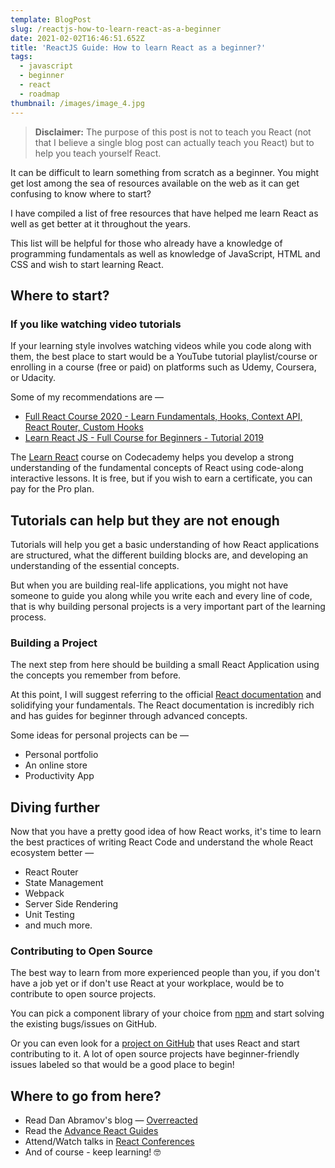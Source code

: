 ```yaml
---
template: BlogPost
slug: /reactjs-how-to-learn-react-as-a-beginner
date: 2021-02-02T16:46:51.652Z
title: 'ReactJS Guide: How to learn React as a beginner?'
tags:
  - javascript
  - beginner
  - react
  - roadmap
thumbnail: /images/image_4.jpg
---
```



> **Disclaimer:** The purpose of this post is not to teach you React (not that I believe a single blog post can actually teach you React) but to help you teach yourself React.

It can be difficult to learn something from scratch as a beginner. You might get lost among the sea of resources available on the web as it can get confusing to know where to start?

I have compiled a list of free resources that have helped me learn React as well as get better at it throughout the years.

This list will be helpful for those who already have a knowledge of programming fundamentals as well as knowledge of JavaScript, HTML and CSS and wish to start learning React.



## Where to start?

### If you like watching video tutorials

If your learning style involves watching videos while you code along with them, the best place to start would be a YouTube tutorial playlist/course or enrolling in a course (free or paid) on platforms such as Udemy, Coursera, or Udacity.

Some of my recommendations are —

* [Full React Course 2020 - Learn Fundamentals, Hooks, Context API, React Router, Custom Hooks](https://www.youtube.com/watch?v=4UZrsTqkcW4)
* [Learn React JS - Full Course for Beginners - Tutorial 2019](https://www.youtube.com/watch?v=DLX62G4lc44)


The [Learn React](https://www.codecademy.com/learn/react-101) course on Codecademy helps you develop a strong understanding of the fundamental concepts of React using code-along interactive lessons. It is free, but if you wish to earn a certificate, you can pay for the Pro plan.



## Tutorials can help but they are not enough

Tutorials will help you get a basic understanding of how React applications are structured, what the different building blocks are, and developing an understanding of the essential concepts.

But when you are building real-life applications, you might not have someone to guide you along while you write each and every line of code, that is why building personal projects is a very important part of the learning process.

### Building a Project

The next step from here should be building a small React Application using the concepts you remember from before.

At this point, I will suggest referring to the official [React documentation](https://reactjs.org/docs/getting-started.html) and solidifying your fundamentals. The React documentation is incredibly rich and has guides for beginner through advanced concepts.

Some ideas for personal projects can be —

* Personal portfolio
* An online store
* Productivity App


## Diving further

Now that you have a pretty good idea of how React works, it's time to learn the best practices of writing React Code and understand the whole React ecosystem better —

* React Router
* State Management
* Webpack
* Server Side Rendering
* Unit Testing
* and much more.

### Contributing to Open Source

The best way to learn from more experienced people than you, if you don't have a job yet or if don't use React at your workplace, would be to contribute to open source projects.

You can pick a component library of your choice from [npm](https://www.npmjs.com/search?q=react) and start solving the existing bugs/issues on GitHub.

Or you can even look for a [project on GitHub](https://github.com/topics/react) that uses React and start contributing to it. A lot of open source projects have beginner-friendly issues labeled so that would be a good place to begin!



## Where to go from here?

* Read Dan Abramov's blog — [Overreacted](https://overreacted.io/)
* Read the [Advance React Guides](https://reactjs.org/docs/accessibility.html)
* Attend/Watch talks in [React Conferences](https://reactjs.org/community/conferences.html)
* And of course - keep learning! 🤓 
